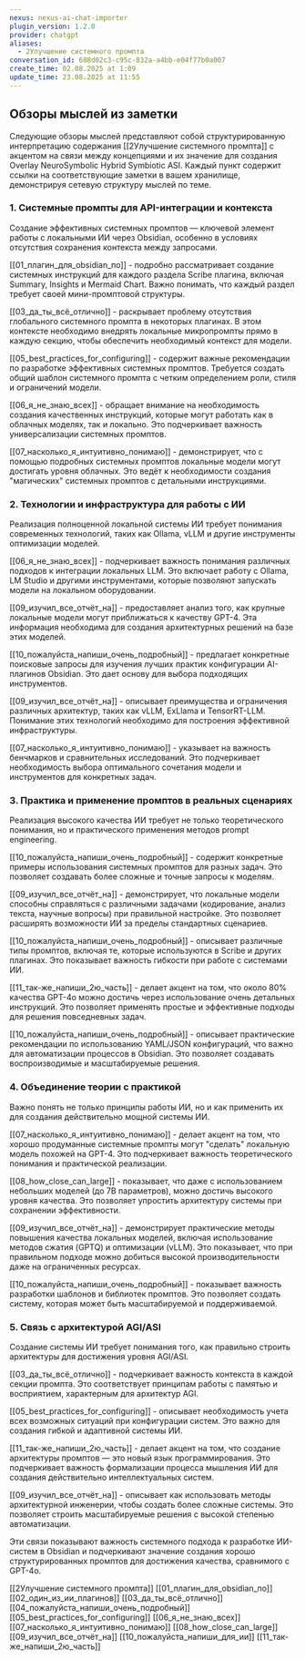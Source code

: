 ```yaml
---
nexus: nexus-ai-chat-importer
plugin_version: 1.2.0
provider: chatgpt
aliases:
  - 2Улучшение системного промпта
conversation_id: 688d02c3-c95c-832a-a4bb-e04f77b0a007
create_time: 02.08.2025 at 1:09
update_time: 23.08.2025 at 11:55
---
```

## Обзоры мыслей из заметки

Следующие обзоры мыслей представляют собой структурированную интерпретацию содержания [[2Улучшение системного промпта]] с акцентом на связи между концепциями и их значение для создания Overlay NeuroSymbolic Hybrid Symbiotic ASI. Каждый пункт содержит ссылки на соответствующие заметки в вашем хранилище, демонстрируя сетевую структуру мыслей по теме.

### 1. Системные промпты для API-интеграции и контекста
Создание эффективных системных промптов — ключевой элемент работы с локальными ИИ через Obsidian, особенно в условиях отсутствия сохранения контекста между запросами.

[[01_плагин_для_obsidian_по]] - подробно рассматривает создание системных инструкций для каждого раздела Scribe плагина, включая Summary, Insights и Mermaid Chart. Важно понимать, что каждый раздел требует своей мини-промптовой структуры.

[[03_да_ты_всё_отлично]] - раскрывает проблему отсутствия глобального системного промпта в некоторых плагинах. В этом контексте необходимо внедрять локальные микропромпты прямо в каждую секцию, чтобы обеспечить необходимый контекст для модели.

[[05_best_practices_for_configuring]] - содержит важные рекомендации по разработке эффективных системных промптов. Требуется создать общий шаблон системного промпта с четким определением роли, стиля и ограничений модели.

[[06_я_не_знаю_всех]] - обращает внимание на необходимость создания качественных инструкций, которые могут работать как в облачных моделях, так и локально. Это подчеркивает важность универсализации системных промптов.

[[07_насколько_я_интуитивно_понимаю]] - демонстрирует, что с помощью подробных системных промптов локальные модели могут достигать уровня облачных. Это ведёт к необходимости создания "магических" системных промптов с детальными инструкциями.

### 2. Технологии и инфраструктура для работы с ИИ
Реализация полноценной локальной системы ИИ требует понимания современных технологий, таких как Ollama, vLLM и другие инструменты оптимизации моделей.

[[06_я_не_знаю_всех]] - подчеркивает важность понимания различных подходов к интеграции локальных LLM. Это включает работу с Ollama, LM Studio и другими инструментами, которые позволяют запускать модели на локальном оборудовании.

[[09_изучил_все_отчёт_на]] - предоставляет анализ того, как крупные локальные модели могут приближаться к качеству GPT-4. Эта информация необходима для создания архитектурных решений на базе этих моделей.

[[10_пожалуйста_напиши_очень_подробный]] - предлагает конкретные поисковые запросы для изучения лучших практик конфигурации AI-плагинов Obsidian. Это дает основу для выбора подходящих инструментов.

[[09_изучил_все_отчёт_на]] - описывает преимущества и ограничения различных архитектур, таких как vLLM, ExLlama и TensorRT-LLM. Понимание этих технологий необходимо для построения эффективной инфраструктуры.

[[07_насколько_я_интуитивно_понимаю]] - указывает на важность бенчмарков и сравнительных исследований. Это подчеркивает необходимость выбора оптимального сочетания модели и инструментов для конкретных задач.

### 3. Практика и применение промптов в реальных сценариях
Реализация высокого качества ИИ требует не только теоретического понимания, но и практического применения методов prompt engineering.

[[10_пожалуйста_напиши_очень_подробный]] - содержит конкретные примеры использования системных промптов для разных задач. Это позволяет создавать более сложные и точные запросы к моделям.

[[09_изучил_все_отчёт_на]] - демонстрирует, что локальные модели способны справляться с различными задачами (кодирование, анализ текста, научные вопросы) при правильной настройке. Это позволяет расширять возможности ИИ за пределы стандартных сценариев.

[[10_пожалуйста_напиши_очень_подробный]] - описывает различные типы промптов, включая те, которые используются в Scribe и других плагинах. Это показывает важность гибкости при работе с системами ИИ.

[[11_так-же_напиши_2ю_часть]] - делает акцент на том, что около 80% качества GPT-4o можно достичь через использование очень детальных инструкций. Это позволяет применять простые и эффективные подходы для решения повседневных задач.

[[10_пожалуйста_напиши_очень_подробный]] - описывает практические рекомендации по использованию YAML/JSON конфигураций, что важно для автоматизации процессов в Obsidian. Это позволяет создавать воспроизводимые и масштабируемые решения.

### 4. Объединение теории с практикой
Важно понять не только принципы работы ИИ, но и как применить их для создания действительно мощной системы ИИ.

[[07_насколько_я_интуитивно_понимаю]] - делает акцент на том, что хорошо продуманные системные промпты могут "сделать" локальную модель похожей на GPT-4. Это подчеркивает важность теоретического понимания и практической реализации.

[[08_how_close_can_large]] - показывает, что даже с использованием небольших моделей (до 7B параметров), можно достичь высокого уровня качества. Это позволяет упростить архитектуру системы при сохранении эффективности.

[[09_изучил_все_отчёт_на]] - демонстрирует практические методы повышения качества локальных моделей, включая использование методов сжатия (GPTQ) и оптимизации (vLLM). Это показывает, что при правильном подходе можно добиться высокой производительности даже на ограниченных ресурсах.

[[10_пожалуйста_напиши_очень_подробный]] - показывает важность разработки шаблонов и библиотек промптов. Это позволяет создать систему, которая может быть масштабируемой и поддерживаемой.

### 5. Связь с архитектурой AGI/ASI
Создание системы ИИ требует понимания того, как правильно строить архитектуры для достижения уровня AGI/ASI.

[[03_да_ты_всё_отлично]] - подчеркивает важность контекста в каждой секции промпта. Это соответствует принципам работы с памятью и восприятием, характерным для архитектур AGI.

[[05_best_practices_for_configuring]] - описывает необходимость учета всех возможных ситуаций при конфигурации систем. Это важно для создания гибкой и адаптивной системы ИИ.

[[11_так-же_напиши_2ю_часть]] - делает акцент на том, что создание архитектуры промптов — это новый язык программирования. Это подчеркивает важность формализации процесса мышления ИИ для создания действительно интеллектуальных систем.

[[09_изучил_все_отчёт_на]] - описывает как использовать методы архитектурной инженерии, чтобы создать более сложные системы. Это позволяет строить масштабируемые решения с высокой степенью автоматизации.

Эти связи показывают важность системного подхода к разработке ИИ-систем в Obsidian и подчеркивают значение создания хорошо структурированных промптов для достижения качества, сравнимого с GPT-4o.

[[2Улучшение системного промпта]]
[[01_плагин_для_obsidian_по]]
[[02_один_из_ии_плагинов]]
[[03_да_ты_всё_отлично]]
[[04_пожалуйста_напиши_очень_подробный]]
[[05_best_practices_for_configuring]]
[[06_я_не_знаю_всех]]
[[07_насколько_я_интуитивно_понимаю]]
[[08_how_close_can_large]]
[[09_изучил_все_отчёт_на]]
[[10_пожалуйста_напиши_для_ии]]
[[11_так-же_напиши_2ю_часть]]
